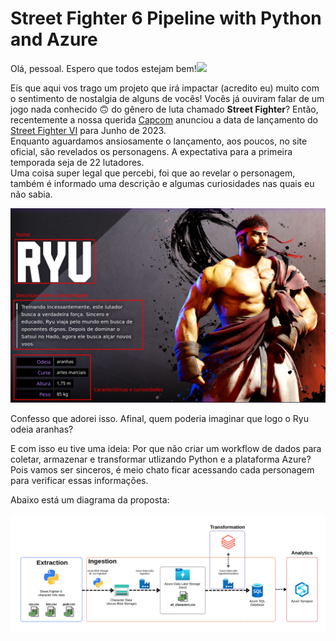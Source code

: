 # Street Fighter 6 Pipeline with Python and Azure

Olá, pessoal. Espero que todos estejam bem!<img src="https://media.giphy.com/media/zd9l9VRm5tCVO/giphy.gif" width="20">

Eis que aqui vos trago um projeto que irá impactar (acredito eu) muito com o sentimento de nostalgia de alguns de vocês!
Vocês já ouviram falar de um jogo nada conhecido 🙃 do gênero de luta chamado **Street Fighter**? Então, recentemente a nossa querida [Capcom](https://www.capcom.com/) anunciou a data de lançamento do [Street Fighter VI](https://www.streetfighter.com/6/pt-br/) para Junho de 2023.   
Enquanto aguardamos ansiosamente o lançamento, aos poucos, no site oficial, são revelados os personagens. A expectativa para a primeira temporada seja de 22 lutadores.   
Uma coisa super legal que percebi, foi que ao revelar o personagem, também é informado uma descrição e algumas curiosidades nas quais eu não sabia. 

![Ryu's info](./images/site_info.png)

Confesso que adorei isso. Afinal, quem poderia imaginar que logo o Ryu odeia aranhas?

E com isso eu tive uma ideia: Por que não criar um workflow de dados para coletar, armazenar e transformar utlizando Python e a plataforma Azure? Pois vamos ser sinceros, é meio chato ficar acessando cada personagem para verificar essas informações.

Abaixo está um diagrama da proposta:

![Workflow](./images/workflow.png)
